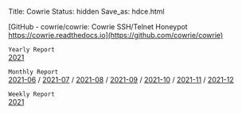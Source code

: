 Title: Cowrie
Status: hidden
Save_as: hdce.html

[GitHub - cowrie/cowrie: Cowrie SSH/Telnet Honeypot https://cowrie.readthedocs.io](https://github.com/cowrie/cowrie)  

`Yearly Report`  
[2021]()

`Monthly Report`  
[2021-06]() / [2021-07]() / [2021-08]() / [2021-09]() / [2021-10]() / [2021-11]() / [2021-12]()   

`Weekly Report`  
[2021](/hdcew2021.html)
